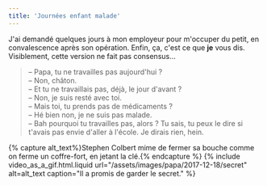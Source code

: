 ```yaml
---
title: 'Journées enfant malade'
---
```


J'ai demandé quelques jours à mon employeur pour m'occuper du petit, en
convalescence après son opération. Enfin, ça, c'est ce que **je** vous dis.
Visiblement, cette version ne fait pas consensus…

<!-- more -->

> – Papa, tu ne travailles pas aujourd'hui ?  
> – Non, châton.  
> – Et tu ne travaillais pas, déjà, le jour d'avant ?  
> – Non, je suis resté avec toi.  
> – Mais toi, tu prends pas de médicaments ?  
> – Hé bien non, je ne suis pas malade.  
> – Bah pourquoi tu travailles pas, alors ? Tu sais, tu peux le dire si t'avais
> pas envie d'aller à l'école. Je dirais rien, hein.

{% capture alt_text%}Stephen Colbert mime de fermer sa bouche comme on ferme un
coffre-fort, en jetant la clé.{% endcapture %}
{% include video_as_a_gif.html.liquid
url="/assets/images/papa/2017-12-18/secret"
alt=alt_text
caption="Il a promis de garder le secret."
%}
